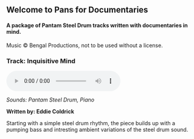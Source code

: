 ## Welcome to Pans for Documentaries

#### A package of Pantam Steel Drum tracks written with documentaries in mind.

Music © Bengal Productions, not to be used without a license.

### Track: Inquisitive Mind
<audio src="https://eu2.contabostorage.com/5c302ed2574345c1bce6f9733cf795f2:bengal/pfd_inquisitive_mind.wav" controls controlsList="nodownload"></audio>

*Sounds: Pantam Steel Drum, Piano*

**Written by: Eddie Coldrick**

Starting with a simple steel drum rhythm, the piece builds up with a pumping bass and intresting ambient variations of the steel drum sound.
